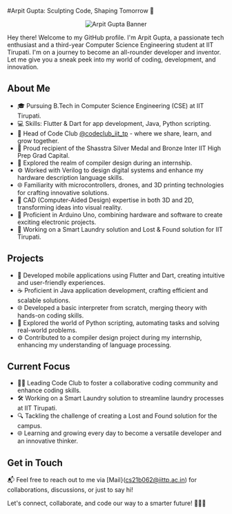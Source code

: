 #Arpit Gupta: Sculpting Code, Shaping Tomorrow 🌌
<div align="center">
  <img src="https://yourimageshare.com/ib/Z0qdmxY3Iw" alt="Arpit Gupta Banner">
</div>

Hey there! Welcome to my GitHub profile. I'm Arpit Gupta, a passionate tech enthusiast and a third-year Computer Science Engineering student at IIT Tirupati. I'm on a journey to become an all-rounder developer and inventor. Let me give you a sneak peek into my world of coding, development, and innovation.

## About Me

- 🎓 Pursuing B.Tech in Computer Science Engineering (CSE) at IIT Tirupati.
- 💻 Skills: Flutter & Dart for app development, Java, Python scripting.
- 🚀 Head of Code Club [@codeclub_iit_tp](https://github.com/codeclubiittp) - where we share, learn, and grow together.
- 🏅 Proud recipient of the Shasstra Silver Medal and Bronze Inter IIT High Prep Grad Capital.
- 🧠 Explored the realm of compiler design during an internship.
- ⚙️ Worked with Verilog to design digital systems and enhance my hardware description language skills.
- 🌐 Familiarity with microcontrollers, drones, and 3D printing technologies for crafting innovative solutions.
- 🎨 CAD (Computer-Aided Design) expertise in both 3D and 2D, transforming ideas into visual reality.
- 🔌 Proficient in Arduino Uno, combining hardware and software to create exciting electronic projects.
- 🌟 Working on a Smart Laundry solution and Lost & Found solution for IIT Tirupati.

## Projects

- 📱 Developed mobile applications using Flutter and Dart, creating intuitive and user-friendly experiences.
- ☕ Proficient in Java application development, crafting efficient and scalable solutions.
- 🌐 Developed a basic interpreter from scratch, merging theory with hands-on coding skills.
- 🐍 Explored the world of Python scripting, automating tasks and solving real-world problems.
- ⚙️ Contributed to a compiler design project during my internship, enhancing my understanding of language processing.

## Current Focus

- 👨‍💻 Leading Code Club to foster a collaborative coding community and enhance coding skills.
- 🛠️ Working on a Smart Laundry solution to streamline laundry processes at IIT Tirupati.
- 🔍 Tackling the challenge of creating a Lost and Found solution for the campus.
- 🌐 Learning and growing every day to become a versatile developer and an innovative thinker.

## Get in Touch

📬 Feel free to reach out to me via [Mail}(cs21b062@iittp.ac.in) for collaborations, discussions, or just to say hi!

Let's connect, collaborate, and code our way to a smarter future! 🚀👨‍💻
